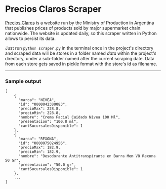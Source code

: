 # Precios Claros Scraper

[Precios Claros](https://www.preciosclaros.gob.ar/) is a website run by the Ministry of Production in Argentina that publishes prices of products sold by major supermarket chain nationwide. The website is updated daily, so this scraper written in Python allows to persist its data.

Just run `python scraper.py` in the terminal once in the project's directory and scraped data will be stores in a folder named *data* within the project's directory, under a sub-folder named after the current scraping date. Data from each store gets saved in pickle format with the store's id as filename.

***
### Sample output

```{json}
[
    {
      "marca": "NIVEA",
      "id": "0000042300083",
      "precioMax": 228.8,
      "precioMin": 228.8,
      "nombre": "Crema Facial Cuidado Nivea 100 Ml",
      "presentacion": "100.0 ml",
      "cantSucursalesDisponible": 1
    },
    {
      "marca": "REXONA",
      "id": "0000075024956",
      "precioMax": 182.9,
      "precioMin": 182.9,
      "nombre": "Desodorante Antitranspirante en Barra Men V8 Rexona 50 Gr",
      "presentacion": "50.0 gr",
      "cantSucursalesDisponible": 1
    },
	...
]
```